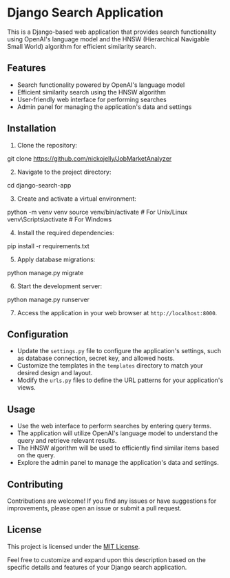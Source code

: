 # Django Search Application

This is a Django-based web application that provides search functionality using OpenAI's language model and the HNSW (Hierarchical Navigable Small World) algorithm for efficient similarity search.

## Features

- Search functionality powered by OpenAI's language model
- Efficient similarity search using the HNSW algorithm
- User-friendly web interface for performing searches
- Admin panel for managing the application's data and settings

## Installation

1. Clone the repository:



git clone https://github.com/nickojelly/JobMarketAnalyzer


2. Navigate to the project directory:



cd django-search-app


3. Create and activate a virtual environment:



python -m venv venv source venv/bin/activate # For Unix/Linux venv\Scripts\activate # For Windows


4. Install the required dependencies:



pip install -r requirements.txt


5. Apply database migrations:



python manage.py migrate


6. Start the development server:



python manage.py runserver


7. Access the application in your web browser at `http://localhost:8000`.

## Configuration

- Update the `settings.py` file to configure the application's settings, such as database connection, secret key, and allowed hosts.
- Customize the templates in the `templates` directory to match your desired design and layout.
- Modify the `urls.py` files to define the URL patterns for your application's views.

## Usage

- Use the web interface to perform searches by entering query terms.
- The application will utilize OpenAI's language model to understand the query and retrieve relevant results.
- The HNSW algorithm will be used to efficiently find similar items based on the query.
- Explore the admin panel to manage the application's data and settings.

## Contributing

Contributions are welcome! If you find any issues or have suggestions for improvements, please open an issue or submit a pull request.

## License

This project is licensed under the [MIT License](LICENSE).



Feel free to customize and expand upon this description based on the specific details and features of your Django search application.
